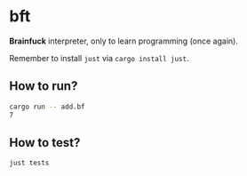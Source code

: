 # bft

**Brainfuck** interpreter, only to learn programming (once again).

Remember to install `just` via `cargo install just`.


## How to run?

```bash
cargo run -- add.bf
7
```


## How to test?

```bash
just tests
```
